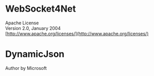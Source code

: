 # WebSocket4Net  

Apache License  
Version 2.0, January 2004  
[http://www.apache.org/licenses/](http://www.apache.org/licenses/)  
  
# DynamicJson  
Author by Microsoft  

